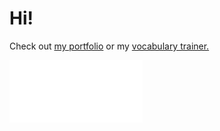 <h1>Hi!</h1>

Check out <a href="https://privacyy.ch">my portfolio</a> or my <a href="https://vercel.privacyy.ch">vocabulary trainer.</a>


<a href="https://privacyy.ch">
<img src="checkout_portfolio.svg" width="213" height="100" alt="Check out my work">
</a>

